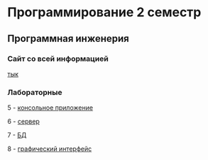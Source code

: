 # Программирование 2 семестр
## Программная инженерия
### Сайт со всей информацией
[тык](https://se.ifmo.ru/courses/programming)


### Лабораторные 
5 - [консольное приложение](https://github.com/oaoaooa/prog_term2/tree/main/lab5)

6 - [сервер]()

7 - [БД]()

8 - [графический интерфейс]()
